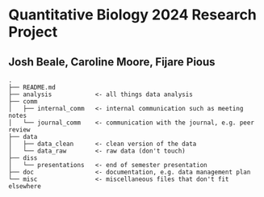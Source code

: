 # Quantitative Biology 2024 Research Project

## Josh Beale, Caroline Moore, Fijare Pious

```
.
├── README.md
├── analysis            <- all things data analysis
├── comm
│   ├── internal_comm   <- internal communication such as meeting notes
│   └── journal_comm    <- communication with the journal, e.g. peer review
├── data
│   ├── data_clean      <- clean version of the data
│   └── data_raw        <- raw data (don't touch)
├── diss
│   └── presentations   <- end of semester presentation
├── doc                 <- documentation, e.g. data management plan
└── misc                <- miscellaneous files that don't fit elsewhere
```